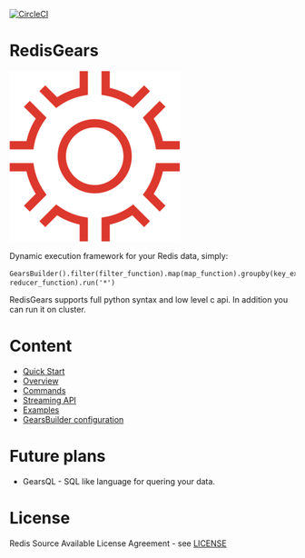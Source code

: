 [![CircleCI](https://circleci.com/gh/RedisLabsModules/RediSearch/tree/master.svg?style=svg)](https://circleci.com/gh/RedisLabsModules/RedisGears/tree/master)

# RedisGears
![logo.png](docs/images/RedisGears.png)

Dynamic execution framework for your Redis data, simply:
```
GearsBuilder().filter(filter_function).map(map_function).groupby(key_extractor_function, reducer_function).run('*')
```
RedisGears supports full python syntax and low level c api. In addition you can run it on cluster.

# Content

* [Quick Start](/docs/quickstart.md)
* [Overview](/docs/overview.md)
* [Commands](/docs/commands.md)
* [Streaming API](/docs/gears_streaming.md)
* [Examples](/docs/examples.md)
* [GearsBuilder configuration](/docs/configuration.md)

# Future plans
* GearsQL - SQL like language for quering your data.

# License

Redis Source Available License Agreement - see [LICENSE](LICENSE)

